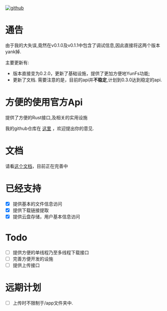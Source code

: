 [![github](https://img.shields.io/badge/baiduyun__api-crate-green)](https://github.com/hfh1999/baiduyun_api/)
# 通告
由于我的大失误,竟然在v0.1.0及v0.1.1中包含了调试信息,因此直接将这两个版本yank掉.

主要更新有:
- 版本直接变为0.2.0，更新了基础设施，提供了更加方便地YunFs功能;
- 更新了文档.
需要注意的是，目前的api并**不稳定**,计划到0.3.0达到稳定的api.

# 方便的使用官方Api

提供了方便的Rust接口,及相关的实用设施

我的github仓库在 [这里](https://github.com/hfh1999/baiduyun_api) ，欢迎提出你的意见.

# 文档
请看[这个文档](https://docs.rs/baiduyun_api/)，目前正在完善中

# 已经支持
- [x] 提供基本的文件信息访问
- [x] 提供下载链接提取
- [x] 提供云盘存储，用户基本信息访问  

# Todo
- [ ] 提供方便的单线程乃至多线程下载接口
- [ ] 完善方便开发的设施
- [ ] 提供上传接口

# 远期计划
- [ ] 上传时不限制于/app文件夹中.
